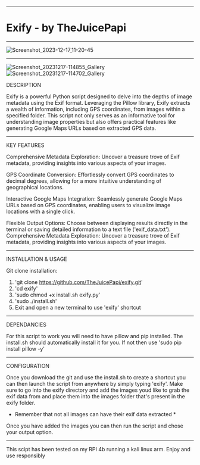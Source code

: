 -------------------------------------------------------------------------------------------------------------------------------------------

# Exify - by TheJuicePapi

-------------------------------------------------------------------------------------------------------------------------------------------

![Screenshot_2023-12-17_11-20-45](https://github.com/TheJuicePapi/exify/assets/134894632/b21d78cb-fd8e-431e-a0d9-e92b1bdd2405)

---------------------
![Screenshot_20231217-114855_Gallery](https://github.com/TheJuicePapi/exify/assets/134894632/6f911124-5ffd-449e-80b2-0af6009c91cb)
![Screenshot_20231217-114702_Gallery](https://github.com/TheJuicePapi/exify/assets/134894632/b60d6411-a48a-46b8-a026-26d488f7f2e3)




DESCRIPTION

Exify is a powerful Python script designed to delve into the depths of image metadata using the Exif format. Leveraging the Pillow library, Exify extracts a wealth of information, including GPS coordinates, from images within a specified folder. This script not only serves as an informative tool for understanding image properties but also offers practical features like generating Google Maps URLs based on extracted GPS data. 

-------------------------------
KEY FEATURES

Comprehensive Metadata Exploration: Uncover a treasure trove of Exif metadata, providing insights into various aspects of your images.

GPS Coordinate Conversion: Effortlessly convert GPS coordinates to decimal degrees, allowing for a more intuitive understanding of geographical locations.

Interactive Google Maps Integration: Seamlessly generate Google Maps URLs based on GPS coordinates, enabling users to visualize image locations with a single click.

Flexible Output Options: Choose between displaying results directly in the terminal or saving detailed information to a text file ('exif_data.txt').  Comprehensive Metadata Exploration: Uncover a treasure trove of Exif metadata, providing insights into various aspects of your images.

--------------------------------
 
INSTALLATION & USAGE

Git clone installation:

1. 'git clone https://github.com/TheJuicePapi/exify.git'
2. 'cd exify'
3. 'sudo chmod +x install.sh exify.py'
4. 'sudo ./install.sh'
5. Exit and open a new terminal to use 'exify' shortcut 

-------------------------------

DEPENDANCIES

For this script to work you will need to have pillow and pip installed. The install.sh should automatically install it for you.
If not then use 'sudo pip install pillow -y'

-------------------------------

CONFIGURATION

Once you download the git and use the install.sh to create a shortcut you can then launch the script from anywhere by simply typing 'exify'.
Make sure to go into the exify directory and add the images youd like to grab the exif data from and place them into the images folder that's present in
the exify folder. 

* Remember that not all images can have their exif data extracted *

Once you have added the images you can then run the script and chose your output option.

-------------------------------

This scipt has been tested on my RPI 4b running a kali linux arm.
Enjoy and use responsibly
